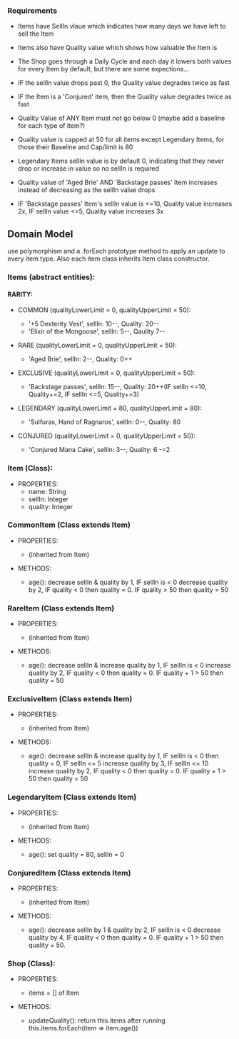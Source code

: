 <!--  -->
### Requirements

- Items have SellIn vlaue which indicates how many days we have left to sell the Item
- Items also have Quality value which shows how valuable the Item is
- The Shop goes through a Daily Cycle and each day it lowers both values for every Item by default, but there are some expections...

- IF the sellIn value drops past 0, the Quality value degrades twice as fast
- IF the Item is a 'Conjured' item, then the Quality value degrades twice as fast
- Quality Value of ANY Item must not go below 0 (maybe add a baseline for each type of item?)
- Quality value is capped at 50 for all items except Legendary Items, for those their Baseline and Cap/limit is 80
- Legendary Items sellIn value is by default 0, indicating that they never drop or increase in value so no sellIn is required
- Quality value of 'Aged Brie' AND 'Backstage passes' Item increases instead of decreasing as the sellIn value drops
- IF 'Backstage passes' Item's sellIn value is <=10, Quality value increases 2x, IF sellIn value <=5, Quality value increases 3x

## Domain Model

use polymorphism and a .forEach prototype method to apply an update to every item type. Also each item class inherits Item class constructor.

### Items (abstract entities):

#### RARITY:

- COMMON (qualityLowerLimit = 0, qualityUpperLimit = 50):
  - '+5 Dexterity Vest', sellIn: 10--, Quality: 20--
  - 'Elixir of the Mongoose', sellIn: 5--, Qaulity 7--

- RARE (qualityLowerLimit = 0, qualityUpperLimit = 50):
  - 'Aged Brie', sellIn: 2--, Quality: 0++

- EXCLUSIVE (qualityLowerLimit = 0, qualityUpperLimit = 50):
  - 'Backstage passes', sellIn: 15--, Quality: 20++(IF sellIn <=10, Quality+=2, IF sellIn <=5, Quality+=3)

- LEGENDARY (qualityLowerLimit = 80, qualityUpperLimit = 80):
  - 'Sulfuras, Hand of Ragnaros', sellIn: 0--, Quality: 80

- CONJURED (qualityLowerLimit = 0, qualityUpperLimit = 50):
  - 'Conjured Mana Cake', sellIn: 3--, Quality: 6 -=2

### Item (Class):
- PROPERTIES:
  - name: String
  - sellIn: Integer
  - quality: Integer

### CommonItem (Class extends Item)
- PROPERTIES:
  - (inherited from Item)

- METHODS:
  - age(): decrease sellIn & quality by 1, IF sellIn is < 0 decrease quality by 2, IF quality < 0 then quality = 0. IF quality > 50 then quality = 50

### RareItem (Class extends Item)
- PROPERTIES:
  - (inherited from Item)

- METHODS:
  - age(): decrease sellIn & increase quality by 1, IF sellIn is < 0 increase quality by 2, IF quality < 0 then quality = 0. IF quality + 1 > 50 then quality = 50

### ExclusiveItem (Class extends Item)
- PROPERTIES:
  - (inherited from Item)

- METHODS:
  - age(): decrease sellIn & increase quality by 1, IF sellIn is < 0 then quality = 0, IF sellIn <= 5 increase quality by 3, IF sellIn <= 10 increase quality by 2, IF quality < 0 then quality = 0. IF quality + 1 > 50 then quality = 50

### LegendaryItem (Class extends Item)
- PROPERTIES:
  - (inherited from Item)

- METHODS:
  - age(): set quality = 80, sellIn = 0

### ConjuredItem (Class extends Item)
- PROPERTIES:
  - (inherited from Item)

- METHODS:
  - age(): decrease sellIn by 1 & quality by 2, IF sellIn is < 0 decrease quality by 4, IF quality < 0 then quality = 0. IF quality + 1 > 50 then quality = 50.

### Shop (Class):
- PROPERTIES:
  - items = [] of Item

- METHODS:
  - updateQuality(): return this.items after running this.items.forEach(item => item.age())